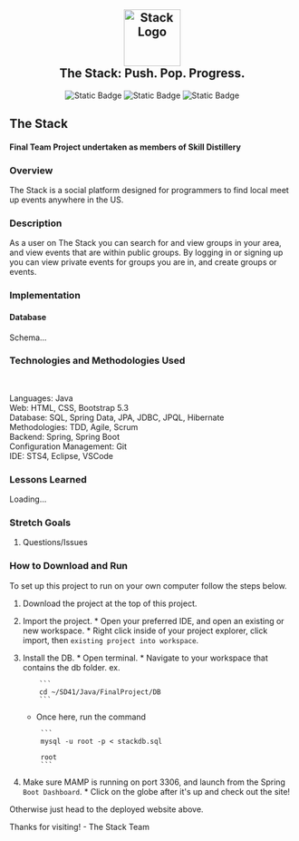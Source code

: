 <h2 align="center">
    <a href="#" target="blank_">
        <img height="100" alt="Stack Logo" src=https://github.com/Parrisu/FinalProject/blob/main/Resources/Images/stackicon.png/>
    </a>
    <br>
    The Stack: Push. Pop. Progress.
</h2>

<div align="center">
    
![Static Badge](https://img.shields.io/badge/Max-DBA-blue?link=https%3A%2F%2Fgithub.com%2Fmaxwelltremaine)
![Static Badge](https://img.shields.io/badge/Jake-SCRUM-orange?link=https%3A%2F%2Fgithub.com%2FJakersnell)
![Static Badge](https://img.shields.io/badge/Parris-Repo_Owner-green?link=https%3A%2F%2Fgithub.com%2FParrisu)

</div>


## The Stack

#### Final Team Project undertaken as members of Skill Distillery

### Overview
The Stack is a social platform designed for programmers to find local meet up events anywhere in the US. 

### Description
As a user on The Stack you can search for and view groups in your area, and view events that are within public groups. By logging in or signing up you can view private events for groups you are in, and create groups or events.

### Implementation

#### Database
Schema...


### Technologies and Methodologies Used
<br>

Languages: Java <br>
Web: HTML, CSS, Bootstrap 5.3 <br>
Database: SQL, Spring Data, JPA, JDBC, JPQL, Hibernate <br>
Methodologies: TDD, Agile, Scrum  <br>
Backend: Spring, Spring Boot <br>
Configuration Management: Git <br>
IDE: STS4, Eclipse, VSCode <br>

### Lessons Learned
Loading...


### Stretch Goals
1. Questions/Issues


### How to Download and Run

To set up this project to run on your own computer follow the steps below.

 1. Download the project at the top of this project.
 2. Import the project.
        * Open your preferred IDE, and open an existing or new workspace.
        * Right click inside of your project explorer, click import, then `existing project into workspace`.
 3. Install the DB.
        * Open terminal.
        * Navigate to your workspace that contains the db folder. 
            ex.
            
            ```
            cd ~/SD41/Java/FinalProject/DB
            ```
    
     * Once here, run the command

            ```
            mysql -u root -p < stackdb.sql

            root
            ```
       
5. Make sure MAMP is running on port 3306, and launch from the Spring `Boot Dashboard`.
        * Click on the globe after it's up and check out the site!

Otherwise just head to the deployed website above.

Thanks for visiting!
    - The Stack Team

